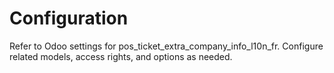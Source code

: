 # Configuration

Refer to Odoo settings for pos_ticket_extra_company_info_l10n_fr. Configure related models, access rights, and options as needed.
